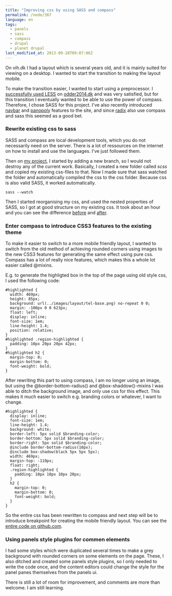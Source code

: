 ```yaml
---
title: "Improving css by using SASS and compass"
permalink: /node/367
language: en
tags:
  - panels
  - sass
  - compass
  - drupal
  - planet drupal
last_modified_at: 2013-09-28T09:07:06Z
---
```


On vih.dk I had a layout which is several years old, and it is mainly suited for viewing on a desktop. I wanted to start the transition to making the layout mobile.

To make the transition easier, I wanted to start using a preprocessor. I [successfully used LESS](https://github.com/soc-odder/rose-theme) on [odder2014.dk](http://odder2014.dk) and was very satisfied, but for this transition I eventually wanted to be able to use the power of compass. Therefore, I chose SASS for this project. I've also recently introduced [navbar](http://drupal.org/project/navbar) and [panopoly](http://drupal.org/project/panopoly) features to the site, and since [radix](http://drupal.org/project/radix) also use compass and sass this seemed as a good bet.

### Rewrite existing css to sass

SASS and compass are local development tools, which you do not necessarily need on the server. There is a lot of ressources on the internet on how to install and use the languages. I've just followed them.

Then on [my project](http://github.com/vih/sport-theme), I started by adding a new branch, so I would not destroy any of the current work. Basically, I created a new folder called _scss_ and copied my existing css-files to that. Now I made sure that sass watched the folder and automatically compiled the css to the css folder. Because css is also valid SASS, it worked automatically.

`sass --watch`

Then I started reorganising my css, and used the nested properties of SASS, so I got at good structure on my existing css. It took about an hour and you can see the difference [before](https://github.com/vih/sport-theme/tree/6307dfe129c6d0f74988bbaf0f5b7a184612ed96/css) and [after](https://github.com/vih/sport-theme/commit/491d95c2902c6ce6821c561b4eb8845f6e255c5a).

### Enter compass to introduce CSS3 features to the existing theme

To make it easier to switch to a more mobile friendly layout, I wanted to switch from the old method of achieving rounded corners using images to the new CSS3 features for generating the same effect using pure css. Compass has a lot of really nice features, which makes this a whole lot easier called @mixins.

E.g. to generate the highligted box in the top of the page using old style css, I used the following code:


```
#highlighted { 
  width: 469px; 
  height: 85px; 
  background: url(../images/layout/tel-base.png) no-repeat 0 0; 
  margin: -100px 0 0 623px; 
  float: left; 
  display: inline; 
  font-size: 1em; 
  line-height: 1.4; 
  position: relative; 
} 
#highlighted .region-highlighted { 
  padding: 10px 20px 20px 42px; 
} 
#highlighted h2 { 
  margin-top: 0; 
  margin-bottom: 0; 
  font-weight: bold; 
}
```

After rewriting this part to using compass, I am no longer using an image, but using the @border-bottom-radius() and @box-shaddow()-mixins I was able to ditch the background image, and only use css for this effect. This makes it much easier to switch e.g. branding colors or whatever, I want to change.

```
#highlighted { 
  display: inline; 
  font-size: 1em; 
  line-height: 1.4; 
  background: white; 
  border-left: 5px solid $branding-color; 
  border-bottom: 5px solid $branding-color; 
  border-right: 5px solid $branding-color; 
  @include border-bottom-radius(10px); 
  @include box-shadow(black 5px 5px 5px); 
  width: 469px; 
  margin-top: -110px; 
  float: right; 
  .region-highlighted { 
    padding: 10px 10px 10px 20px; 
  } 
  h2 { 
    margin-top: 0; 
    margin-bottom: 0; 
    font-weight: bold; 
  } 
}
```

So the entire css has been rewritten to compass and next step will be to introduce breakpoint for creating the mobile friendly layout. You can see the [entire code on github.com](http://github.com/vih/sport-theme).

### Using panels style plugins for commen elements

I had some styles which were duplicated several times to make a grey background with rounded corners on some elements on the page. These, I also ditched and created some panels style plugins, so I only needed to write the code once, and the content editors could change the style for the panel panes themselves from the panels ui.

There is still a lot of room for improvement, and comments are more than welcome. I am still learning.
